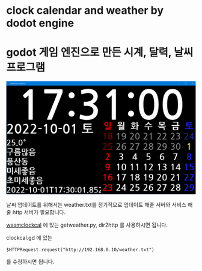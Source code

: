 # clock calendar and weather by dodot engine

# godot 게임 엔진으로 만든 시계, 달력, 날씨 프로그램 

![screenshot](screenshot.png)

날씨 업데이트를 위해서는 weather.txt를 정기적으로 업데이트 해줄 서버와 서비스 해줄 http 서버가 필요합니다. 

[wasmclockcal](https://github.com/kasworld/wasmclockcal) 에 있는 getweather.py, dir2http 를 사용하시면 됩니다. 

clockcal.gd 에 있는 

    $HTTPRequest.request("http://192.168.0.10/weather.txt") 

를 수정하시면 됩니다. 
